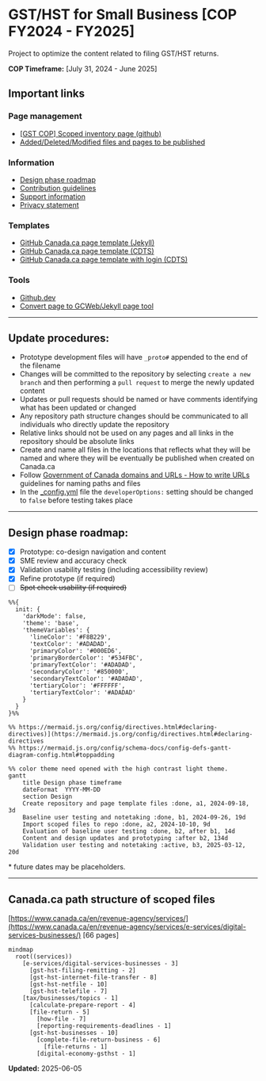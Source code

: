 # GST/HST for Small Business [COP FY2024 - FY2025]

Project to optimize the content related to filing GST/HST returns.

**COP Timeframe:** [July 31, 2024 - June 2025]

## Important links

### Page management

- [\[GST COP\] Scoped inventory page \(github\)](https://cra-design.github.io/gst-hst-business/index.html)
- [Added/Deleted/Modified files and pages to be published](https://github.com/cra-design/gst-hst-business/blob/main/docs/CHANGELOG.md)

### Information

- [Design phase roadmap](https://github.com/cra-design/gst-hst-business/blob/main/docs/ROADMAP.md)
- [Contribution guidelines](https://github.com/cra-design/gst-hst-business/blob/main/docs/CONTRIBUTING.md)
- [Support information](https://github.com/cra-design/gst-hst-business/blob/main/docs/SUPPORT.md)
- [Privacy statement](https://github.com/cra-design/gst-hst-business/blob/main/docs/PRIVACY.md)

### Templates

- [GitHub Canada.ca page template \(Jekyll\)](https://github.com/cra-design/gst-hst-business/blob/main/templates/page_template_jekyll-en.html)
- [GitHub Canada.ca page template \(CDTS\)](https://github.com/cra-design/gst-hst-business/blob/main/templates/page_template-e.html)
- [GitHub Canada.ca page template with login \(CDTS\)](https://github.com/cra-design/gst-hst-business/blob/main/templates/page_template_login-e.html)

### Tools

- [Github.dev](https://github.dev/cra-design/gst-hst-business/blob/main/)
- [Convert page to GCWeb/Jekyll page tool](https://cra-design.github.io/core-prototype/core/tools/page-convert-jekyll.html)

---

## Update procedures:

- Prototype development files will have `_proto#` appended to the end of the filename
- Changes will be committed to the repository by selecting `create a new branch` and then performing a `pull request` to merge the newly updated content
- Updates or pull requests should be named or have comments identifying what has been updated or changed
- Any repository path structure changes should be communicated to all individuals who directly update the repository
- Relative links should not be used on any pages and all links in the repository should be absolute links
- Create and name all files in the locations that reflects what they will be named and where they will be eventually be published when created on Canada.ca
- Follow [Government of Canada domains and URLs - How to write URLs](https://design.canada.ca/specifications/mandatory-elements/domains-urls.html#du3a) guidelines for naming paths and files
- In the [_config.yml](https://github.com/cra-design/gst-hst-business/blob/main/_config.yml) file the `developerOptions:` setting should be changed to `false` before testing takes place

---

## Design phase roadmap:

- [x] Prototype: co-design navigation and content
- [x] SME review and accuracy check
- [x] Validation usability testing (including accessibility review)
- [x] Refine prototype (if required)
- [ ] ~~Spot check usability (if required)~~

```mermaid
%%{
  init: {
    'darkMode': false, 
    'theme': 'base', 
    'themeVariables': {
      'lineColor': '#F8B229', 
      'textColor': '#ADADAD', 
      'primaryColor': '#000ED6', 
      'primaryBorderColor': '#534FBC', 
      'primaryTextColor': '#ADADAD', 
      'secondaryColor': '#850000', 
      'secondaryTextColor': '#ADADAD', 
      'tertiaryColor': '#FFFFFF',  
      'tertiaryTextColor': '#ADADAD'
    }
  }
}%%

%% https://mermaid.js.org/config/directives.html#declaring-directives)](https://mermaid.js.org/config/directives.html#declaring-directives
%% https://mermaid.js.org/config/schema-docs/config-defs-gantt-diagram-config.html#toppadding

%% color theme need opened with the high contrast light theme.
gantt
    title Design phase timeframe
    dateFormat  YYYY-MM-DD
    section Design
    Create repository and page template files :done, a1, 2024-09-18, 3d
    Baseline user testing and notetaking :done, b1, 2024-09-26, 19d
    Import scoped files to repo :done, a2, 2024-10-10, 9d
    Evaluation of baseline user testing :done, b2, after b1, 14d
    Content and design updates and prototyping :after b2, 134d
    Validation user testing and notetaking :active, b3, 2025-03-12, 20d

```

\* future dates may be placeholders.

---

## Canada.ca path structure of scoped files

[https://www.canada.ca/en/revenue-agency/services/](https://www.canada.ca/en/revenue-agency/services/e-services/digital-services-businesses/) \[66 pages\]

```mermaid
mindmap
  root((services))
    [e-services/digital-services-businesses - 3]
      [gst-hst-filing-remitting - 2]
      [gst-hst-internet-file-transfer - 8]
      [gst-hst-netfile - 10]
      [gst-hst-telefile - 7]
    [tax/businesses/topics - 1]
      [calculate-prepare-report - 4]
      [file-return - 5]
        [how-file - 7]
        [reporting-requirements-deadlines - 1]
      [gst-hst-businesses - 10]
        [complete-file-return-business - 6]
          [file-returns - 1]
        [digital-economy-gsthst - 1]
```

**Updated:**  2025-06-05